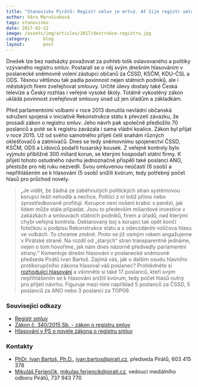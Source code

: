 ```yaml
---
title: "Stanovisko Pirátů: Registr smluv je mrtvý. Ať žije registr smluv! Sněmovna dnes pohřbila hlavní protikorupční zákon"
author: Věra Marušiaková
tags: stanovisko
date: 2017-02-22
image: /assets/img/articles/2017/destrukce-registru.jpg
category:     blog
layout:       post
---
```


Dnešek lze bez nadsázky považovat za pohřeb tolik oslavovaného a politiky vzývaného registru smluv. Postarali se o něj svým dnešním hlasováním v poslanecké sněmovně volení zástupci občanů za ČSSD, KSČM, KDU-ČSL a ODS. Těsnou většinou tak padla povinnost nejen státních podniků, ale i městských firem zveřejňovat smlouvy. Určité úlevy dostaly také Česká televize a Český rozhlas i veřejné vysoké školy. Totálně vykostěný zákon ukládá povinnost zveřejňovat smlouvy snad už jen úřadům a základkám.

Před parlamentními volbami v roce 2013 donutila nevládní občanská sdružení spojená v iniciativě Rekonstrukce státu k převzetí závazku, že prosadí zákon o registru smluv. Jeho návrh pak společně předložilo 70 poslanců a poté se k registru zavázala i sama vládní koalice. Zákon byl přijat v roce 2015. Už od svého samotného přijetí čelil snahám různých oklešťovačů a zatmívačů. Dnes se tedy sněmovnímu spojenectví ČSSD, KSČM, ODS a Lidovců podařil husarský kousek. Z veřejné kontroly bylo vyjmuto přibližně 300 miliard korun, se kterými hospodaří státní firmy. K přijetí tohoto ostudného návrhu jednoznačně přispěli také poslanci ANO, přestože pro něj ruku nezvedli. Svou omluvenou neúčastí (6 osob) a nepřihlášením se k hlasování (5 osob) snížili kvórum, tedy potřebný počet hlasů pro průchod novely.

> „Je vidět, že žádná ze zaběhnutých politických stran systémovou korupci řešit nehodlá a nechce. Politici z ní totiž přímo nebo zprostředkovaně profitují. Korupce není nošení krabic s penězi, jak lidem může stále připadat. Jsou to především miliardové investice v zakázkách a smlouvách státních podniků, firem a úřadů, nad kterými chybí veřejná kontrola. Deklarovaný boj s korupcí tak opět končí fotečkou u podpisu Rekonstrukce státu a s odevzdáním voličova hlasu ve volbách. To chceme změnit. Proto se již osmým rokem angažujeme v Pirátské straně. Na rozdíl od „starých“ stran transparentně jednáme, nejen o tom hovoříme, jak nám dnes názorně předvedly parlamentní strany.“ Komentuje dnešní hlasování v poslanecké sněmovně předseda Pirátů Ivan Bartoš.
Zajímá vás, jak o dalším osudu hlavního protikorupčního zákona hlasoval váš poslanec? Prohlédněte si [rozhodující hlasování](http://www.psp.cz/sqw/hlasy.sqw?g=65423&l=cz) a všimněte si také 17 poslanců, kteří svým nepřihlášením se k hlasování snížili kvórum, tedy počet hlasů nutný pro přijetí návrhu. Figuruje mezi nimi například 5 poslanců za ČSSD, 5 poslanců za ANO nebo 3 poslanci za TOP09.

### Související odkazy

* [Registr smluv](http://www.mvcr.cz/clanek/registr-smluv.aspx)
* [Zákon č. 340/2015 Sb. - zákon o registru smluv](https://www.zakonyprolidi.cz/cs/2015-340)
* [Hlasování v PS o novele zákona o registru smluv](http://www.psp.cz/sqw/hlasy.sqw?g=65423&l=cz)

### Kontakty

* [PhDr. Ivan Bartoš, Ph.D.](https://www.pirati.cz/lide/ivan_bartos), [ivan.bartos@pirati.cz](mailto:ivan.bartos@pirati.cz), předseda Pirátů, 603 415 378
* [Mikuláš Ferjenčík](https://www.pirati.cz/lide/mikulas_ferjencik), [mikulas.ferjencik@pirati.cz](mailto:mikulas.ferjencik@pirati.cz), vedoucí mediálního odboru Pirátů, 737 943 770
